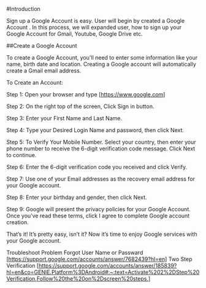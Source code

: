 #Introduction

Sign up a Google Account is easy. User will begin by created a Google Account . In this process, we will expanded user, how to sign up your Google Account for Gmail, Youtube, Google Drive etc.

##Create a Google Account

To create a Google Account, you'll need to enter some information like your name, birth date and location. Creating a Google account will automatically create a Gmail email address.

To Create an Account:

Step 1: Open your browser and type [https://www.google.com]

Step 2: On the right top of the screen, Click Sign in button.

Step 3: Enter your First Name and Last Name.

Step 4: Type your Desired Login Name and password, then click Next.

Step 5: To Verify Your Mobile Number. Select your country, then enter your phone number to receive the 6-digit verification code message. Click Next to continue.

Step 6: Enter the 6-digit verification code you received and click Verify.

Step 7: Use one of your Email addresses as the recovery email address for your Google account.

Step 8: Enter your birthday and gender, then click Next.

Step 9: Google will present the privacy policies for your Google Account. Once you’ve read these terms, click I agree to complete Google account creation.

That’s it! It’s pretty easy, isn’t it? Now it’s time to enjoy Google services with your Google account.

Troubleshoot Problem
Forgot User Name or Passward [https://support.google.com/accounts/answer/7682439?hl=en]
Two Step Verification [https://support.google.com/accounts/answer/185839?hl=en&co=GENIE.Platform%3DAndroid#:~:text=Activate%202%2DStep%20Verification,Follow%20the%20on%2Dscreen%20steps.]
